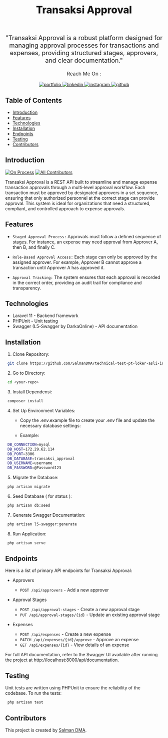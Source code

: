 <h1 align="center" style="font-size: 32px; font-weight: 800;"> Transaksi Approval </h1> <br>

<p align="center" style="font-size: 20px; font-weight: 400;">
  "Transaksi Approval is a robust platform designed for managing approval processes for transactions and expenses, providing structured stages, approvers, and clear documentation."
</p>

 <p align='center' style="font-size: 16px; font-weight: 400;"> Reach Me On :</p>
 
  <p align='center'>
  <a href="https://bit.ly/my-portofolio-salmandma">
    <img src="https://img.shields.io/badge/my_portfolio-000?style=for-the-badge&logo=ko-fi&logoColor=white" alt="portfolio">
  </a>
  <a href="https://www.linkedin.com/in/salmandma/">
    <img src="https://img.shields.io/badge/linkedin-0A66C2?style=for-the-badge&logo=linkedin&logoColor=white" alt="linkedin">
  </a>
  <a href="https://www.instagram.com/_slmndma_/">
    <img src="https://img.shields.io/badge/instagram-E4405F?style=for-the-badge&logo=instagram&logoColor=white" alt="instagram">
  </a>
  <a href="https://github.com/SalmanDMA">
    <img src="https://img.shields.io/badge/github-181717?style=for-the-badge&logo=github&logoColor=white" alt="github">
  </a>
</p>

## Table of Contents

-   [Introduction](#introduction)
-   [Features](#features)
-   [Technologies](#technologies)
-   [Installation](#installation)
-   [Endpoints](#endpoints)
-   [Testing](#testing)
-   [Contributors](#contributors)

## Introduction

[![On Process](https://img.shields.io/badge/build-on_process-blue)](https://github.com/SalmanDMA/alternatif-blog-api)
[![All Contributors](https://img.shields.io/badge/all_contributors-1-orange.svg?style=flat-square)](#contributors-)

Transaksi Approval is a REST API built to streamline and manage expense transaction approvals through a multi-level approval workflow. Each transaction must be approved by designated approvers in a set sequence, ensuring that only authorized personnel at the correct stage can provide approval. This system is ideal for organizations that need a structured, compliant, and controlled approach to expense approvals.

## Features

-   `Staged Approval Process:` Approvals must follow a defined sequence of stages. For instance, an expense may need approval from Approver A, then B, and finally C.

-   `Role-Based Approval Access:` Each stage can only be approved by the assigned approver. For example, Approver B cannot approve a transaction until Approver A has approved it.

-   `Approval Tracking:` The system ensures that each approval is recorded in the correct order, providing an audit trail for compliance and transparency.

## Technologies

-   Laravel 11 - Backend framework
-   PHPUnit - Unit testing
-   Swagger (L5-Swagger by DarkaOnline) - API documentation

## Installation

1. Clone Repository:

```bash
 git clone https://github.com/SalmanDMA/technical-test-pt-loker-asli-indonesia.git
```

2. Go to Directory:

```bash
 cd <your-repo>
```

3. Install Dependensi:

```bash
 composer install
```

4. Set Up Environment Variables:

    - Copy the .env.example file to create your .env file and update the necessary database settings:

    - Example:

```bash
 DB_CONNECTION=mysql
 DB_HOST=172.29.62.114
 DB_PORT=3306
 DB_DATABASE=transaksi_approval
 DB_USERNAME=username
 DB_PASSWORD=@Password123
```

5. Migrate the Database:

```bash
 php artisan migrate
```

6. Seed Database ( for status ):

```bash
 php artisan db:seed
```

7. Generate Swagger Documentation:

```bash
 php artisan l5-swagger:generate
```

8. Run Application:

```bash
 php artisan serve
```

## Endpoints

Here is a list of primary API endpoints for Transaksi Approval:

-   Approvers

    -   `POST /api/approvers` - Add a new approver

-   Approval Stages

    -   `POST /api/approval-stages` - Create a new approval stage
    -   `PUT /api/approval-stages/{id}` - Update an existing approval stage

-   Expenses
    -   `POST /api/expenses` - Create a new expense
    -   `PATCH /api/expenses/{id}/approve` - Approve an expense
    -   `GET /api/expenses/{id}` - View details of an expense

For full API documentation, refer to the Swagger UI available after running the project at http://localhost:8000/api/documentation.

## Testing

Unit tests are written using PHPUnit to ensure the reliability of the codebase. To run the tests:

```bash
 php artisan test
```

## Contributors

This project is created by [Salman DMA](https://github.com/SALMANDMA).
